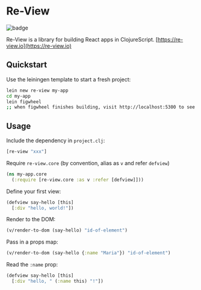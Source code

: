 # Re-View

![badge](https://img.shields.io/clojars/v/re-view.svg)

Re-View is a library for building React apps in ClojureScript. [https://re-view.io](https://re-view.io)

## Quickstart

Use the leiningen template to start a fresh project:

```bash
lein new re-view my-app
cd my-app
lein figwheel
;; when figwheel finishes building, visit http://localhost:5300 to see the example page
```

## Usage

Include the dependency in `project.clj`:

```clj
[re-view "xxx"]
```

Require `re-view.core` (by convention, alias as `v` and refer `defview`)

```clj
(ns my-app.core 
  (:require [re-view.core :as v :refer [defview]]))
```

Define your first view:

```clj
(defview say-hello [this] 
  [:div "hello, world!"])
```

Render to the DOM:

```clj
(v/render-to-dom (say-hello) "id-of-element")
```

Pass in a props map:

```clj
(v/render-to-dom (say-hello {:name "Maria"}) "id-of-element")
```

Read the `:name` prop:

```clj
(defview say-hello [this] 
  [:div "hello, " (:name this) "!"])
```
